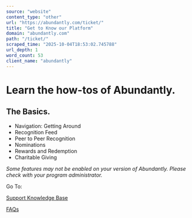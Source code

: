 ```yaml
---
source: "website"
content_type: "other"
url: "https://abundantly.com/ticket/"
title: "Get to Know our Platform"
domain: "abundantly.com"
path: "/ticket/"
scraped_time: "2025-10-04T18:53:02.745788"
url_depth: 1
word_count: 53
client_name: "abundantly"
---
```


# Learn the how-tos of Abundantly.

## The Basics.

*   Navigation: Getting Around
*   Recognition Feed
*   Peer to Peer Recognition
*   Nominations
*   Rewards and Redemption
*   Charitable Giving

_Some features may not be enabled on your version of Abundantly. Please check with your program administrator._

Go To:

[Support Knowledge Base](https://abundantly.zendesk.com/hc/en-us)

[FAQs](https://abundantly.zendesk.com/hc/en-us/sections/9728638987149-FAQ)